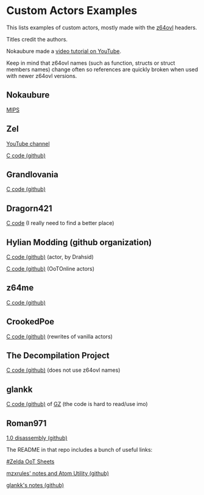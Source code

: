 # Custom Actors Examples

This lists examples of custom actors, mostly made with the [z64ovl](https://github.com/z64me/z64ovl) headers.

Titles credit the authors.

Nokaubure made a [video tutorial on YouTube](https://www.youtube.com/watch?v=cVdYKK6hPyQ).

Keep in mind that z64ovl names (such as function, structs or struct members names) change often so references are quickly broken when used with newer z64ovl versions.

## Nokaubure

[MIPS](https://docs.google.com/document/d/1m21krxy_dWE3QsuWGZcdh3BGrVkRaYJzDEgwJ_b99HQ/edit)

## Zel

[YouTube channel](https://www.youtube.com/channel/UCXUJgD8VMY_yEHY8ebY4k-g)

[C code (github)](https://github.com/Zelllll/z64customactors)

## Grandlovania

[C code (github)](https://github.com/GrandLovania/Grandlovania-Public-Custom-Actor)

## Dragorn421

[C code](https://421.es/oot/) (I really need to find a better place)

## Hylian Modding (github organization)

[C code (github)](https://github.com/hylian-modding/OcarinaOfTime-LiveMenu) (actor, by Drahsid)

[C code (github)](https://github.com/hylian-modding/OcarinaOfTimeOnline/tree/master/src/OotOnline/c) (OoTOnline actors)

## z64me

[C code (github)](https://github.com/z64me/z64ovl-samples)

## CrookedPoe

[C code (github)](https://github.com/CrookedPoe/z64-rw/) (rewrites of vanilla actors)

## The Decompilation Project

[C code (github)](https://github.com/zeldaret/oot/tree/master/src/overlays/actors) (does not use z64ovl names)

## glankk

[C code (github)](https://github.com/glankk/gz) of [GZ](https://practicerom.com/) (the code is hard to read/use imo)

## Roman971

[1.0 disassembly (github)](https://github.com/Roman971/oot-disassembly)

The README in that repo includes a bunch of useful links:

[#Zelda OoT Sheets](https://drive.google.com/drive/folders/0B2P7Sh4YYPZuY1drUEthWm0yQ2c)

[mzxrules' notes and Atom Utility (github)](https://github.com/mzxrules/-zelda)

[glankk's notes (github)](https://github.com/glankk/oot-notes)
